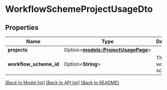# WorkflowSchemeProjectUsageDto

## Properties

Name | Type | Description | Notes
------------ | ------------- | ------------- | -------------
**projects** | Option<[**models::ProjectUsagePage**](ProjectUsagePage.md)> |  | [optional]
**workflow_scheme_id** | Option<**String**> | The workflow scheme ID. | [optional]

[[Back to Model list]](../README.md#documentation-for-models) [[Back to API list]](../README.md#documentation-for-api-endpoints) [[Back to README]](../README.md)


